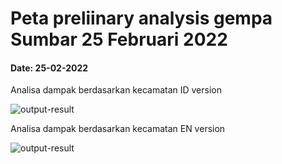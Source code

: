 # Peta preliinary analysis gempa Sumbar 25 Februari 2022
#### Date: 25-02-2022

Analisa dampak berdasarkan kecamatan ID version

![output-result](./20220225%20Analisa%20dampak%20gempa%20Sumbar.png)

Analisa dampak berdasarkan kecamatan EN version

![output-result](./202202225%20West%20Sumatera%20EQ%20Impact%20Analysis.png)
